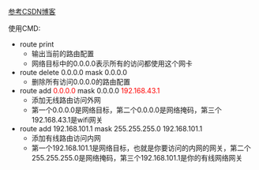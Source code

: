 
[参考CSDN博客](https://blog.csdn.net/qq_33819574/article/details/81026539)

使用CMD:

- route print
    - 输出当前的路由配置
    - 网络目标中的0.0.0.0表示所有的访问都使用这个网卡
- route delete 0.0.0.0 mask 0.0.0.0
    + 删除所有访问0.0.0.0的路由配置
- route add <font color="red">0.0.0.0</font> mask 0.0.0.0 <font color="red">192.168.43.1</font>
    + 添加无线路由访问外网
    + 第一个0.0.0.0是网络目标，第二个0.0.0.0是网络掩码，第三个192.168.43.1是wifi网关
- route add 192.168.101.1 mask 255.255.255.0 192.168.101.1 
    + 添加有线路由访问内网
    + 第一个192.168.101.1是网络目标，也就是你要访问的内网的网关，第二个255.255.255.0是网络掩码，第三个192.168.101.1是你的有线网络网关
